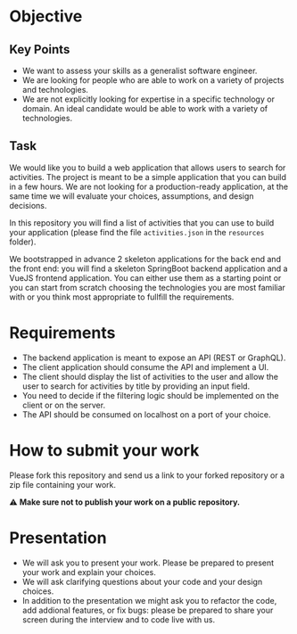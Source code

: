 # Objective

## Key Points
 * We want to assess your skills as a generalist software engineer.
 * We are looking for people who are able to work on a variety of projects and technologies.
 * We are not explicitly looking for expertise in a specific technology or domain. An ideal candidate would be able to work with a variety of technologies.

## Task
We would like you to build a web application that allows users to search for activities.
The project is meant to be a simple application that you can build in a few hours.
We are not looking for a production-ready application, at the same time we will evaluate your choices, assumptions, and design decisions.

In this repository you will find a list of activities that you can use to build your application (please find the file `activities.json` in the `resources` folder).

We bootstrapped in advance 2 skeleton applications for the back end and the front end: you will find a skeleton SpringBoot backend application and a VueJS frontend application.
You can either use them as a starting point or you can start from scratch choosing the technologies you are most familiar with or you think most appropriate to fullfill the requirements.

# Requirements
 * The backend application is meant to expose an API (REST or GraphQL).
 * The client application should consume the API and implement a UI.
 * The client should display the list of activities to the user and allow the user to search for activities by title by providing an input field.
 * You need to decide if the filtering logic should be implemented on the client or on the server.
 * The API should be consumed on localhost on a port of your choice.

# How to submit your work
Please fork this repository and send us a link to your forked repository or a zip file containing your work.

:warning: **Make sure not to publish your work on a public repository.**

# Presentation
 * We will ask you to present your work. Please be prepared to present your work and explain your choices.
 * We will ask clarifying questions about your code and your design choices.
 * In addition to the presentation we might ask you to refactor the code, add addional features, or fix bugs:
please be prepared to share your screen during the interview and to code live with us.
